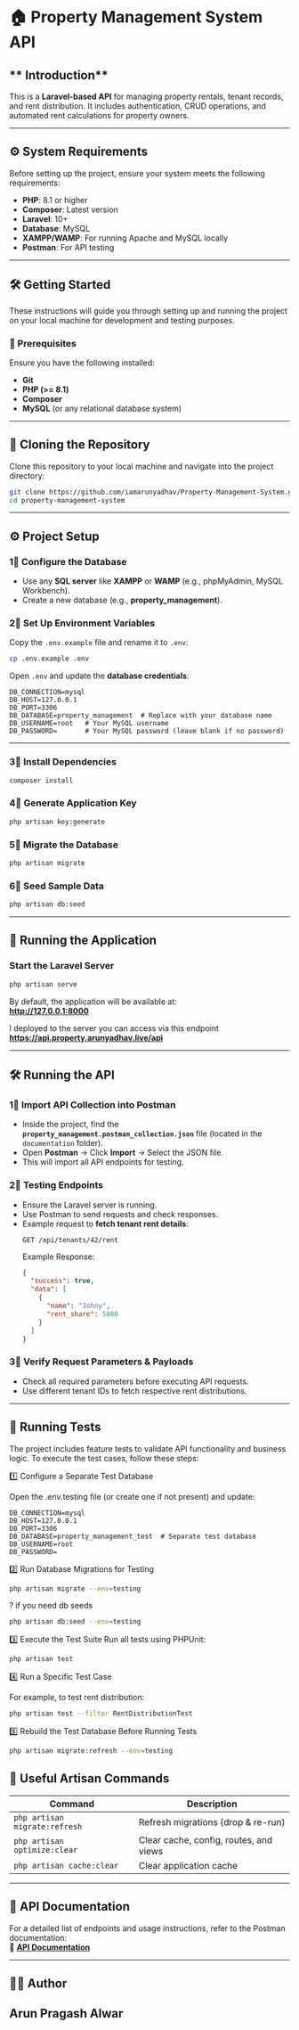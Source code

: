 # **🏠 Property Management System API**  

## ** Introduction**  
This is a **Laravel-based API** for managing property rentals, tenant records, and rent distribution. It includes authentication, CRUD operations, and automated rent calculations for property owners.  

---

## **⚙️ System Requirements**  

Before setting up the project, ensure your system meets the following requirements:  

- **PHP**: 8.1 or higher  
- **Composer**: Latest version  
- **Laravel**: 10+  
- **Database**: MySQL  
- **XAMPP/WAMP**: For running Apache and MySQL locally  
- **Postman**: For API testing  

---

## **🛠️ Getting Started**  

These instructions will guide you through setting up and running the project on your local machine for development and testing purposes.  

### **📌 Prerequisites**  

Ensure you have the following installed:  

- **Git**  
- **PHP (>= 8.1)**  
- **Composer**  
- **MySQL** (or any relational database system)  

---

## **💚 Cloning the Repository**  

Clone this repository to your local machine and navigate into the project directory:  

```sh
git clone https://github.com/iamarunyadhav/Property-Management-System.git
cd property-management-system
```

---

## **⚙️ Project Setup**  

### **1⃣ Configure the Database**  

- Use any **SQL server** like **XAMPP** or **WAMP** (e.g., phpMyAdmin, MySQL Workbench).  
- Create a new database (e.g., **property_management**).  

### **2⃣ Set Up Environment Variables**  

Copy the `.env.example` file and rename it to `.env`:  
```sh
cp .env.example .env
```

Open `.env` and update the **database credentials**:  
```env
DB_CONNECTION=mysql
DB_HOST=127.0.0.1
DB_PORT=3306
DB_DATABASE=property_management  # Replace with your database name
DB_USERNAME=root   # Your MySQL username
DB_PASSWORD=       # Your MySQL password (leave blank if no password)
```

---

### **3⃣ Install Dependencies**  
```sh
composer install
```

### **4⃣ Generate Application Key**  
```sh
php artisan key:generate
```

### **5⃣ Migrate the Database**  
```sh
php artisan migrate
```

### **6⃣ Seed Sample Data**  
```sh
php artisan db:seed
```

---

## **🚀 Running the Application**  

### **Start the Laravel Server**  
```sh
php artisan serve
```

By default, the application will be available at:  
**http://127.0.0.1:8000**  

I deployed to the server you can access via this endpoint
**https://api.property.arunyadhav.live/api**

---

## **🛠️ Running the API**  

### **1⃣ Import API Collection into Postman**  
- Inside the project, find the **`property_management.postman_collection.json`** file (located in the `documentation` folder).  
- Open **Postman** → Click **Import** → Select the JSON file.  
- This will import all API endpoints for testing.  

### **2⃣ Testing Endpoints**  
- Ensure the Laravel server is running.  
- Use Postman to send requests and check responses.  
- Example request to **fetch tenant rent details**:  
  ```http
  GET /api/tenants/42/rent
  ```
  Example Response:
  ```json
  {
    "success": true,
    "data": [
      {
        "name": "Johny",
        "rent_share": 5000
      }
    ]
  }
  ```

### **3⃣ Verify Request Parameters & Payloads**  
- Check all required parameters before executing API requests.  
- Use different tenant IDs to fetch respective rent distributions.  

---

## **🔧 Running Tests** 

The project includes feature tests to validate API functionality and business logic. To execute the test cases, follow these steps:

1️⃣ Configure a Separate Test Database

Open the .env.testing file (or create one if not present) and update:

```env
DB_CONNECTION=mysql
DB_HOST=127.0.0.1
DB_PORT=3306
DB_DATABASE=property_management_test  # Separate test database
DB_USERNAME=root
DB_PASSWORD=
```

2️⃣ Run Database Migrations for Testing
```sh
php artisan migrate --env=testing
```
? if you need db seeds 
```sh
php artisan db:seed --env=testing
```
3️⃣ Execute the Test Suite
Run all tests using PHPUnit:
```sh
php artisan test
```
4️⃣ Run a Specific Test Case

For example, to test rent distribution:
```sh
php artisan test --filter RentDistributionTest
```
5️⃣ Rebuild the Test Database Before Running Tests
```sh
php artisan migrate:refresh --env=testing
```


## **📄 Useful Artisan Commands**  

| Command | Description |
|---------|-------------|
| `php artisan migrate:refresh` | Refresh migrations (drop & re-run) |
| `php artisan optimize:clear` | Clear cache, config, routes, and views |
| `php artisan cache:clear` | Clear application cache |

---

## **📝 API Documentation**  
For a detailed list of endpoints and usage instructions, refer to the Postman documentation:  
🔗 **[API Documentation](https://documenter.getpostman.com/view/24328222/2sAYdeLrnP)**  

---

## **👨‍💻 Author**  
**Arun Pragash Alwar**  
---

